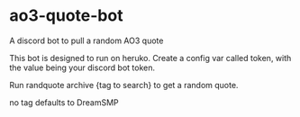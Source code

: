 # ao3-quote-bot
A discord bot to pull a random AO3 quote

This bot is designed to run on heruko. Create a config var called token, with the value being your discord bot token.

Run randquote archive {tag to search} to get a random quote.

no tag defaults to DreamSMP
